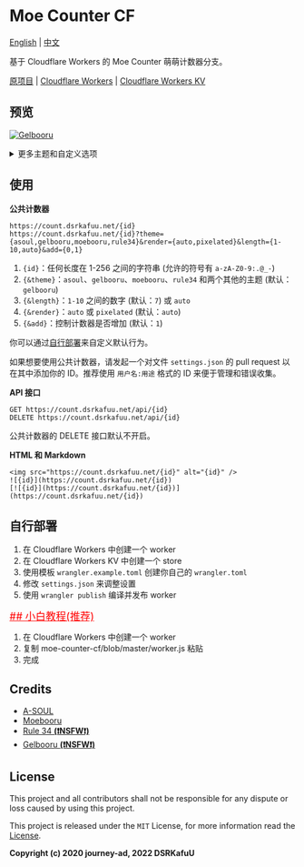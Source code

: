 # Moe Counter CF

[English](https://github.com/dsrkafuu/moe-counter-cf#readme) | [中文](https://github.com/dsrkafuu/moe-counter-cf/blob/master/README.zh.md)

基于 Cloudflare Workers 的 Moe Counter 萌萌计数器分支。

[原项目](https://github.com/journey-ad/Moe-counter) | [Cloudflare Workers](https://workers.cloudflare.com/) | [Cloudflare Workers KV](https://www.cloudflare.com/products/workers-kv/)

## 预览

[![Gelbooru](https://count.dsrkafuu.net/dsrkafuu:demo)](https://count.dsrkafuu.net/dsrkafuu:demo)

<details>
<summary>更多主题和自定义选项</summary>

**A-SOUL (with `theme=asoul&length=10`)**

[![A-SOUL](https://count.dsrkafuu.net/dsrkafuu:demo?theme=asoul&length=10&add=0)](https://count.dsrkafuu.net/dsrkafuu:demo?theme=asoul&length=10)

**Moebooru (with `theme=moebooru&length=auto`)**

[![Moebooru](https://count.dsrkafuu.net/dsrkafuu:demo?theme=moebooru&length=auto&add=0)](https://count.dsrkafuu.net/dsrkafuu:demo?theme=moebooru&length=auto)

**Rule 34 (with `theme=rule34&render=pixelated`)**

[![Rule 34](https://count.dsrkafuu.net/dsrkafuu:demo?theme=rule34&render=pixelated&add=0)](https://count.dsrkafuu.net/dsrkafuu:demo?theme=rule34)

</details>

## 使用

**公共计数器**

```
https://count.dsrkafuu.net/{id}
https://count.dsrkafuu.net/{id}?theme={asoul,gelbooru,moebooru,rule34}&render={auto,pixelated}&length={1-10,auto}&add={0,1}
```

1. `{id}`：任何长度在 1-256 之间的字符串 (允许的符号有 `a-zA-Z0-9:.@_-`)
2. `{&theme}`：`asoul`、`gelbooru`、`moebooru`、`rule34` 和两个其他的主题 (默认：`gelbooru`)
3. `{&length}`：`1-10` 之间的数字 (默认：`7`) 或 `auto`
4. `{&render}`：`auto` 或 `pixelated` (默认：`auto`)
5. `{&add}`：控制计数器是否增加 (默认：`1`)

你可以通过[自行部署](#自行部署)来自定义默认行为。

如果想要使用公共计数器，请发起一个对文件 `settings.json` 的 pull request 以在其中添加你的 ID。推荐使用 `用户名:用途` 格式的 ID 来便于管理和错误收集。

**API 接口**

```
GET https://count.dsrkafuu.net/api/{id}
DELETE https://count.dsrkafuu.net/api/{id}
```

公共计数器的 DELETE 接口默认不开启。

**HTML 和 Markdown**

```
<img src="https://count.dsrkafuu.net/{id}" alt="{id}" />
![{id}](https://count.dsrkafuu.net/{id})
[![{id}](https://count.dsrkafuu.net/{id})](https://count.dsrkafuu.net/{id})
```

## 自行部署

1. 在 Cloudflare Workers 中创建一个 worker
2. 在 Cloudflare Workers KV 中创建一个 store
3. 使用模板 `wrangler.example.toml` 创建你自己的 `wrangler.toml`
4. 修改 `settings.json` 来调整设置
5. 使用 `wrangler publish` 编译并发布 worker

<a href="https://mp.weixin.qq.com/s/japKYq1NpsNkwq5bE8Mg1Q" target="_blank" style="font-size: 18px; color: red;">## 小白教程(推荐)</a>
1. 在 Cloudflare Workers 中创建一个 worker
2. 复制 moe-counter-cf/blob/master/worker.js 粘贴
3. 完成


## Credits

- [A-SOUL](https://space.bilibili.com/703007996)
- [Moebooru](https://github.com/moebooru/moebooru)
- [Rule 34 **(❗NSFW❗)**](https://rule34.xxx/)
- [Gelbooru **(❗NSFW❗)**](https://gelbooru.com/)

## License

This project and all contributors shall not be responsible for any dispute or loss caused by using this project.

This project is released under the `MIT` License, for more information read the [License](https://github.com/dsrkafuu/moe-counter-cf/blob/master/LICENSE).

**Copyright (c) 2020 journey-ad, 2022 DSRKafuU**
